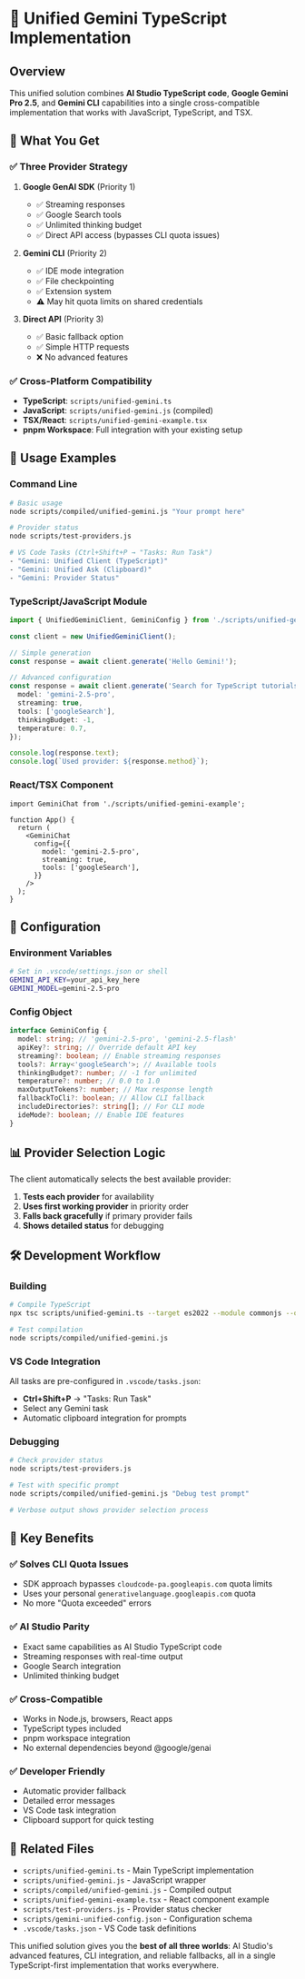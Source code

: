 # 🤖 Unified Gemini TypeScript Implementation

## Overview

This unified solution combines **AI Studio TypeScript code**, **Google Gemini Pro 2.5**, and **Gemini CLI** capabilities into a single cross-compatible implementation that works with JavaScript, TypeScript, and TSX.

## 🎯 What You Get

### ✅ **Three Provider Strategy**

1. **Google GenAI SDK** (Priority 1)
   - ✅ Streaming responses
   - ✅ Google Search tools
   - ✅ Unlimited thinking budget
   - ✅ Direct API access (bypasses CLI quota issues)

2. **Gemini CLI** (Priority 2)
   - ✅ IDE mode integration
   - ✅ File checkpointing
   - ✅ Extension system
   - ⚠️ May hit quota limits on shared credentials

3. **Direct API** (Priority 3)
   - ✅ Basic fallback option
   - ✅ Simple HTTP requests
   - ❌ No advanced features

### ✅ **Cross-Platform Compatibility**

- **TypeScript**: `scripts/unified-gemini.ts`
- **JavaScript**: `scripts/unified-gemini.js` (compiled)
- **TSX/React**: `scripts/unified-gemini-example.tsx`
- **pnpm Workspace**: Full integration with your existing setup

## 🚀 Usage Examples

### Command Line

```bash
# Basic usage
node scripts/compiled/unified-gemini.js "Your prompt here"

# Provider status
node scripts/test-providers.js

# VS Code Tasks (Ctrl+Shift+P → "Tasks: Run Task")
- "Gemini: Unified Client (TypeScript)"
- "Gemini: Unified Ask (Clipboard)"
- "Gemini: Provider Status"
```

### TypeScript/JavaScript Module

```typescript
import { UnifiedGeminiClient, GeminiConfig } from './scripts/unified-gemini';

const client = new UnifiedGeminiClient();

// Simple generation
const response = await client.generate('Hello Gemini!');

// Advanced configuration
const response = await client.generate('Search for TypeScript tutorials', {
  model: 'gemini-2.5-pro',
  streaming: true,
  tools: ['googleSearch'],
  thinkingBudget: -1,
  temperature: 0.7,
});

console.log(response.text);
console.log(`Used provider: ${response.method}`);
```

### React/TSX Component

```tsx
import GeminiChat from './scripts/unified-gemini-example';

function App() {
  return (
    <GeminiChat
      config={{
        model: 'gemini-2.5-pro',
        streaming: true,
        tools: ['googleSearch'],
      }}
    />
  );
}
```

## 🔧 Configuration

### Environment Variables

```bash
# Set in .vscode/settings.json or shell
GEMINI_API_KEY=your_api_key_here
GEMINI_MODEL=gemini-2.5-pro
```

### Config Object

```typescript
interface GeminiConfig {
  model: string; // 'gemini-2.5-pro', 'gemini-2.5-flash'
  apiKey?: string; // Override default API key
  streaming?: boolean; // Enable streaming responses
  tools?: Array<'googleSearch'>; // Available tools
  thinkingBudget?: number; // -1 for unlimited
  temperature?: number; // 0.0 to 1.0
  maxOutputTokens?: number; // Max response length
  fallbackToCli?: boolean; // Allow CLI fallback
  includeDirectories?: string[]; // For CLI mode
  ideMode?: boolean; // Enable IDE features
}
```

## 📊 Provider Selection Logic

The client automatically selects the best available provider:

1. **Tests each provider** for availability
2. **Uses first working provider** in priority order
3. **Falls back gracefully** if primary provider fails
4. **Shows detailed status** for debugging

## 🛠️ Development Workflow

### Building

```bash
# Compile TypeScript
npx tsc scripts/unified-gemini.ts --target es2022 --module commonjs --outDir scripts/compiled --declaration

# Test compilation
node scripts/compiled/unified-gemini.js
```

### VS Code Integration

All tasks are pre-configured in `.vscode/tasks.json`:

- **Ctrl+Shift+P** → "Tasks: Run Task"
- Select any Gemini task
- Automatic clipboard integration for prompts

### Debugging

```bash
# Check provider status
node scripts/test-providers.js

# Test with specific prompt
node scripts/compiled/unified-gemini.js "Debug test prompt"

# Verbose output shows provider selection process
```

## 🎉 Key Benefits

### ✅ **Solves CLI Quota Issues**

- SDK approach bypasses `cloudcode-pa.googleapis.com` quota limits
- Uses your personal `generativelanguage.googleapis.com` quota
- No more "Quota exceeded" errors

### ✅ **AI Studio Parity**

- Exact same capabilities as AI Studio TypeScript code
- Streaming responses with real-time output
- Google Search integration
- Unlimited thinking budget

### ✅ **Cross-Compatible**

- Works in Node.js, browsers, React apps
- TypeScript types included
- pnpm workspace integration
- No external dependencies beyond @google/genai

### ✅ **Developer Friendly**

- Automatic provider fallback
- Detailed error messages
- VS Code task integration
- Clipboard support for quick testing

## 🔗 Related Files

- `scripts/unified-gemini.ts` - Main TypeScript implementation
- `scripts/unified-gemini.js` - JavaScript wrapper
- `scripts/compiled/unified-gemini.js` - Compiled output
- `scripts/unified-gemini-example.tsx` - React component example
- `scripts/test-providers.js` - Provider status checker
- `scripts/gemini-unified-config.json` - Configuration schema
- `.vscode/tasks.json` - VS Code task definitions

This unified solution gives you the **best of all three worlds**: AI Studio's advanced features, CLI integration, and reliable fallbacks, all in a single TypeScript-first implementation that works everywhere.
